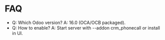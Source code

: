 # FAQ

- Q: Which Odoo version? A: 16.0 (OCA/OCB packaged).
- Q: How to enable? A: Start server with --addon crm_phonecall or install in UI.
